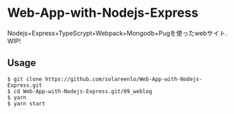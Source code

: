 # Web-App-with-Nodejs-Express
Nodejs+Express+TypeScrypt+Webpack+Mongodb+Pugを使ったwebサイト.  
WIP!

## Usage
```
$ git clone https://github.com/solareenlo/Web-App-with-Nodejs-Express.git
$ cd Web-App-with-Nodejs-Express.git/09_weblog
$ yarn
$ yarn start
```
